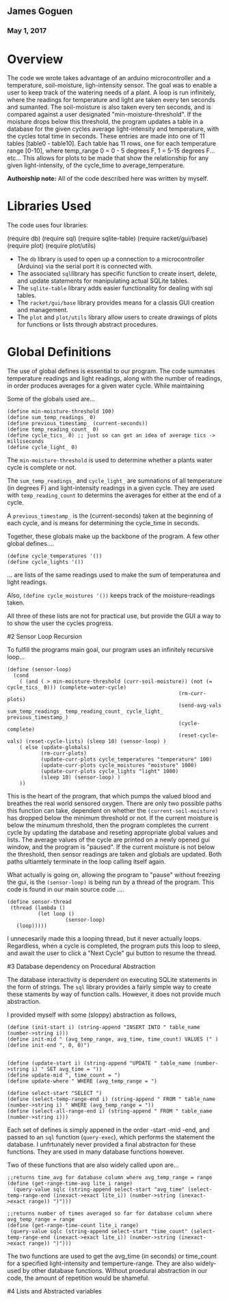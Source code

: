 ## James Goguen
### May 1, 2017

# Overview

The code we wrote takes advantage of an arduino microcontroller and a temperature, soil-moisture, ligh-intensity sensor. The goal
was to enable a user to keep track of the watering needs of a plant. A loop is run infinitely, where the readings for temperature 
and light are taken every ten seconds and sumanted. The soil-moisture is  also taken every ten seconds, and is compared against a 
user designated "min-moisture-threshold". If the moisture drops below this threshold, the program updates a table in a database
for the given cycles average light-intensity and temperature, with the cycles total time in seconds. These entries are made 
into one of 11 tables [table0 - table10]. Each table has 11 rows, one for each temperature range [0-10], where temp_range
0 = 0 - 5 degrees F, 1 = 5-15 degrees F... etc... This allows for plots to be made that show the relationship for any
given light-intensity, of the cycle_time to average_temperature. 


**Authorship note:** All of the code described here was written by myself.

# Libraries Used
The code uses four libraries: 

(require db)
(require sql)
(require sqlite-table)
(require racket/gui/base)
(require plot)
(require plot/utils)

* The ```db``` library is used to open up a connection to a microcontroller (Arduino) via the serial port it is connected with. 
* The associated ```sql```library has specific function to create insert, delete, and update statements for
manipulating actual SQLite tables. 
* The ```sqlite-table``` library adds easier functionality for dealing with sql tables.
* The ```racket/gui/base``` library provides means for a classis GUI creation and management.
* The ```plot``` and ```plot/utils``` library allow users to create drawings of plots for functions or lists through abstract
procedures.


# Global Definitions 

 The use of global defines is essential to our program. The code sumnates temperature readings and light readings, 
 along with the number of readings, in order produces averages for a given water cycle. While maintaining  
 
 Some of the globals used are...


```
(define min-moisture-threshold 100)
(define sum_temp_readings_ 0)
(define previous_timestamp_ (current-seconds))
(define temp_reading_count_ 0)
(define cycle_tics_ 0) ;; just so can get an idea of average tics -> milliseconds
(define cycle_light_ 0)
```

The ```min-moisture-threshold``` is used to determine whether a plants water cycle is complete or not. 

The ```sum_temp_readings_``` and ```cycle_light_``` are sumnations of all temperature (in degrees F) and light-intensity readings in a given
cycle. They are used with ```temp_reading_count``` to determins the averages for either at the end of a cycle. 

A ```previous_timestamp_``` is the (current-seconds) taken at the beginning of each cycle, and is means for determining the cycle_time in seconds.

Together, these globals make up the backbone of the program. 
A few other global defines....
```
(define cycle_temperatures '())
(define cycle_lights '())
```
 ... are lists of the same readings used to make the sum of temperaturea and light readings. 

Also,  ```(define cycle_moistures '())``` keeps track of the moisture-readings taken.

All three of these lists are not for practical use, but provide the GUI a way to to show the user the cycles progress.


#2 Sensor Loop Recursion

To fulfill the programs main goal, our program uses an infinitely recursive loop...

```
(define (sensor-loop)
  (cond 
    ( (and ( > min-moisture-threshold (curr-soil-moisture)) (not (= cycle_tics_ 0))) (complete-water-cycle)
                                                        (rm-curr-plots)
                                                        (send-avg-vals sum_temp_readings_ temp_reading_count_ cycle_light_ previous_timestamp_)
                                                        (cycle-complete)
                                                        (reset-cycle-vals) (reset-cycle-lists) (sleep 10) (sensor-loop) )
    ( else (update-globals)
           (rm-curr-plots)
           (update-curr-plots cycle_temperatures "temperature" 100)
           (update-curr-plots cycle_moistures "moisture" 1000)
           (update-curr-plots cycle_lights "light" 1000)
           (sleep 10) (sensor-loop) )
    ))
 ```
 
 This is the heart of the program, that which pumps the valued blood and breathes the real world sensored oxygen. There are only
 two possible paths this function can take, dependent on whether the ```(current-soil-moisture)``` has dropped below the 
 minimum threshold or not. If the current moisture is below the minumum threshold, then the program completes the current cycle
 by updating the database and reseting appropriate global values and lists. The average values of the cycle are printed 
 on a newly opened gui window, and the program is "paused". If the current moisture is not below the threshold, then sensor 
 readings are taken and globals are updated. Both paths ultiamtely terminate in the loop calling itself again. 

 
 What actually is going on, allowing the program to "pause" without freezing the gui, is the ```(sensor-loop)``` is being run by
 a thread of the program. This code is found in our main source code ....
 
 ```
(define sensor-thread
  (thread (lambda ()
           (let loop ()
                    (sensor-loop)
    (loop)))))
```

I unnecesarily made this a looping thread, but it never actually loops. Regardless, when a cycle is completed, the program
puts this loop to sleep, and await the user to click a "Next Cycle" gui button to resume the thread. 

#3 Database dependency on Procedural Abstraction

The database interactivity is dependent on executing SQLite statements in the form of strings. The ```sql``` library provides
a fairly simple way to create these staments by way of function calls. However, it does not provide much abstraction.

I provided myself with some (sloppy) abstraction as follows,

```
(define (init-start i) (string-append "INSERT INTO " table_name (number->string i)))
(define init-mid " (avg_temp_range, avg_time, time_count) VALUES (" )
(define init-end ", 0, 0)")


(define (update-start i) (string-append "UPDATE " table_name (number->string i) " SET avg_time = "))
(define update-mid ", time_count = ")
(define update-where " WHERE (avg_temp_range = ")

(define select-start "SELECT ")
(define (select-temp-range-end i) (string-append " FROM " table_name (number->string i) " WHERE (avg_temp_range = "))
(define (select-all-range-end i) (string-append " FROM " table_name (number->string i)))
```

Each set of defines is simply appened in the order -start -mid -end, and passed to an ```sql``` function (```query-exec```),
which performs the statement the database. I unfrtunately never provided a final abstracton for these functions. They are used
in many database functions however.

Two of these functions that are also widely called upon are...

```
;;returns time_avg for database column where avg_temp_range = range
(define (get-range-time-avg lite_i range)
  (query-value sqlc (string-append select-start "avg_time" (select-temp-range-end (inexact->exact lite_i)) (number->string (inexact->exact range)) ")")))

;;returns number of times averaged so far for database column where avg_temp_range = range
(define (get-range-time-count lite_i range)
 (query-value sqlc (string-append select-start "time_count" (select-temp-range-end (inexact->exact lite_i)) (number->string (inexact->exact range)) ")")))
```

The two functions are used to get the avg_time  (in seconds) or time_count for a specified light-intensity and temperture-range. They are also 
widely-used by other database functions. Without proedural abstraction in our code, the amount of repetition would be shameful.


#4 Lists and Abstracted variables 
 
